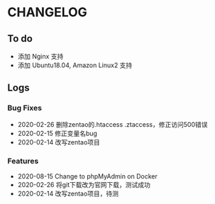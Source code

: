 # CHANGELOG

## To do

* 添加 Nginx 支持
* 添加 Ubuntu18.04, Amazon Linux2 支持

## Logs

### Bug Fixes

* 2020-02-26  删除zentao的.htaccess .ztaccess，修正访问500错误
* 2020-02-15  修正变量名bug
* 2020-02-14  改写zentao项目

### Features

* 2020-08-15  Change to phpMyAdmin on Docker
* 2020-02-26  将git下载改为官网下载，测试成功
* 2020-02-14  改写zentao项目，待测
